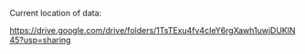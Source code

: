 Current location of data:

https://drive.google.com/drive/folders/1TsTExu4fv4cIeY6rgXawh1uwjDUKlN45?usp=sharing
